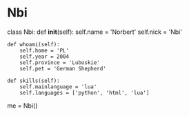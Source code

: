 # Nbi
class Nbi:
    def __init__(self):
        self.name = 'Norbert'
        self.nick = 'Nbi'
    
    def whoami(self):
        self.home = 'PL'
        self.year = 2004
        self.province = 'Lubuskie'
        self.pet = 'German Shepherd'
    
    def skills(self):
        self.mainlanguage = 'lua'
        self.languages = ['python', 'html', 'lua']
        
me = Nbi()
